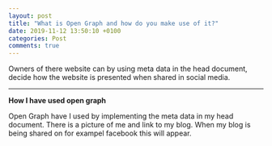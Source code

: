```yaml
---
layout: post
title: "What is Open Graph and how do you make use of it?"
date: 2019-11-12 13:50:10 +0100
categories: Post
comments: true
---
```


Owners of there website can by using meta data in the head document, decide how the website is presented when shared in social media.
<hr>

**How I have used open graph**

Open Graph have I used by implementing the meta data in my head document. There is a picture of me and link to my blog. When my blog is being shared on for exampel facebook this will appear.
